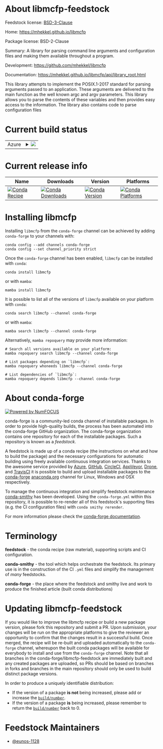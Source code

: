 About libmcfp-feedstock
=======================

Feedstock license: [BSD-3-Clause](https://github.com/conda-forge/libmcfp-feedstock/blob/main/LICENSE.txt)

Home: https://mhekkel.github.io/libmcfp

Package license: BSD-2-Clause

Summary: A library for parsing command line arguments and configuration files and making them available throughout a program.

Development: https://github.com/mhekkel/libmcfp

Documentation: https://mhekkel.github.io/libmcfp/api/library_root.html

This library attempts to implement the POSIX.1-2017 standard for parsing arguments passed to an application.
These arguments are delivered to the main function as the well known argc and argv parameters.
This library allows you to parse the contents of these variables and then provides easy access to the information.
The library also contains code to parse configuration files

Current build status
====================


<table>
    
  <tr>
    <td>Azure</td>
    <td>
      <details>
        <summary>
          <a href="https://dev.azure.com/conda-forge/feedstock-builds/_build/latest?definitionId=26161&branchName=main">
            <img src="https://dev.azure.com/conda-forge/feedstock-builds/_apis/build/status/libmcfp-feedstock?branchName=main">
          </a>
        </summary>
        <table>
          <thead><tr><th>Variant</th><th>Status</th></tr></thead>
          <tbody><tr>
              <td>linux_64</td>
              <td>
                <a href="https://dev.azure.com/conda-forge/feedstock-builds/_build/latest?definitionId=26161&branchName=main">
                  <img src="https://dev.azure.com/conda-forge/feedstock-builds/_apis/build/status/libmcfp-feedstock?branchName=main&jobName=linux&configuration=linux%20linux_64_" alt="variant">
                </a>
              </td>
            </tr><tr>
              <td>linux_aarch64</td>
              <td>
                <a href="https://dev.azure.com/conda-forge/feedstock-builds/_build/latest?definitionId=26161&branchName=main">
                  <img src="https://dev.azure.com/conda-forge/feedstock-builds/_apis/build/status/libmcfp-feedstock?branchName=main&jobName=linux&configuration=linux%20linux_aarch64_" alt="variant">
                </a>
              </td>
            </tr><tr>
              <td>linux_ppc64le</td>
              <td>
                <a href="https://dev.azure.com/conda-forge/feedstock-builds/_build/latest?definitionId=26161&branchName=main">
                  <img src="https://dev.azure.com/conda-forge/feedstock-builds/_apis/build/status/libmcfp-feedstock?branchName=main&jobName=linux&configuration=linux%20linux_ppc64le_" alt="variant">
                </a>
              </td>
            </tr><tr>
              <td>osx_64</td>
              <td>
                <a href="https://dev.azure.com/conda-forge/feedstock-builds/_build/latest?definitionId=26161&branchName=main">
                  <img src="https://dev.azure.com/conda-forge/feedstock-builds/_apis/build/status/libmcfp-feedstock?branchName=main&jobName=osx&configuration=osx%20osx_64_" alt="variant">
                </a>
              </td>
            </tr><tr>
              <td>osx_arm64</td>
              <td>
                <a href="https://dev.azure.com/conda-forge/feedstock-builds/_build/latest?definitionId=26161&branchName=main">
                  <img src="https://dev.azure.com/conda-forge/feedstock-builds/_apis/build/status/libmcfp-feedstock?branchName=main&jobName=osx&configuration=osx%20osx_arm64_" alt="variant">
                </a>
              </td>
            </tr><tr>
              <td>win_64</td>
              <td>
                <a href="https://dev.azure.com/conda-forge/feedstock-builds/_build/latest?definitionId=26161&branchName=main">
                  <img src="https://dev.azure.com/conda-forge/feedstock-builds/_apis/build/status/libmcfp-feedstock?branchName=main&jobName=win&configuration=win%20win_64_" alt="variant">
                </a>
              </td>
            </tr>
          </tbody>
        </table>
      </details>
    </td>
  </tr>
</table>

Current release info
====================

| Name | Downloads | Version | Platforms |
| --- | --- | --- | --- |
| [![Conda Recipe](https://img.shields.io/badge/recipe-libmcfp-green.svg)](https://anaconda.org/conda-forge/libmcfp) | [![Conda Downloads](https://img.shields.io/conda/dn/conda-forge/libmcfp.svg)](https://anaconda.org/conda-forge/libmcfp) | [![Conda Version](https://img.shields.io/conda/vn/conda-forge/libmcfp.svg)](https://anaconda.org/conda-forge/libmcfp) | [![Conda Platforms](https://img.shields.io/conda/pn/conda-forge/libmcfp.svg)](https://anaconda.org/conda-forge/libmcfp) |

Installing libmcfp
==================

Installing `libmcfp` from the `conda-forge` channel can be achieved by adding `conda-forge` to your channels with:

```
conda config --add channels conda-forge
conda config --set channel_priority strict
```

Once the `conda-forge` channel has been enabled, `libmcfp` can be installed with `conda`:

```
conda install libmcfp
```

or with `mamba`:

```
mamba install libmcfp
```

It is possible to list all of the versions of `libmcfp` available on your platform with `conda`:

```
conda search libmcfp --channel conda-forge
```

or with `mamba`:

```
mamba search libmcfp --channel conda-forge
```

Alternatively, `mamba repoquery` may provide more information:

```
# Search all versions available on your platform:
mamba repoquery search libmcfp --channel conda-forge

# List packages depending on `libmcfp`:
mamba repoquery whoneeds libmcfp --channel conda-forge

# List dependencies of `libmcfp`:
mamba repoquery depends libmcfp --channel conda-forge
```


About conda-forge
=================

[![Powered by
NumFOCUS](https://img.shields.io/badge/powered%20by-NumFOCUS-orange.svg?style=flat&colorA=E1523D&colorB=007D8A)](https://numfocus.org)

conda-forge is a community-led conda channel of installable packages.
In order to provide high-quality builds, the process has been automated into the
conda-forge GitHub organization. The conda-forge organization contains one repository
for each of the installable packages. Such a repository is known as a *feedstock*.

A feedstock is made up of a conda recipe (the instructions on what and how to build
the package) and the necessary configurations for automatic building using freely
available continuous integration services. Thanks to the awesome service provided by
[Azure](https://azure.microsoft.com/en-us/services/devops/), [GitHub](https://github.com/),
[CircleCI](https://circleci.com/), [AppVeyor](https://www.appveyor.com/),
[Drone](https://cloud.drone.io/welcome), and [TravisCI](https://travis-ci.com/)
it is possible to build and upload installable packages to the
[conda-forge](https://anaconda.org/conda-forge) [anaconda.org](https://anaconda.org/)
channel for Linux, Windows and OSX respectively.

To manage the continuous integration and simplify feedstock maintenance
[conda-smithy](https://github.com/conda-forge/conda-smithy) has been developed.
Using the ``conda-forge.yml`` within this repository, it is possible to re-render all of
this feedstock's supporting files (e.g. the CI configuration files) with ``conda smithy rerender``.

For more information please check the [conda-forge documentation](https://conda-forge.org/docs/).

Terminology
===========

**feedstock** - the conda recipe (raw material), supporting scripts and CI configuration.

**conda-smithy** - the tool which helps orchestrate the feedstock.
                   Its primary use is in the construction of the CI ``.yml`` files
                   and simplify the management of *many* feedstocks.

**conda-forge** - the place where the feedstock and smithy live and work to
                  produce the finished article (built conda distributions)


Updating libmcfp-feedstock
==========================

If you would like to improve the libmcfp recipe or build a new
package version, please fork this repository and submit a PR. Upon submission,
your changes will be run on the appropriate platforms to give the reviewer an
opportunity to confirm that the changes result in a successful build. Once
merged, the recipe will be re-built and uploaded automatically to the
`conda-forge` channel, whereupon the built conda packages will be available for
everybody to install and use from the `conda-forge` channel.
Note that all branches in the conda-forge/libmcfp-feedstock are
immediately built and any created packages are uploaded, so PRs should be based
on branches in forks and branches in the main repository should only be used to
build distinct package versions.

In order to produce a uniquely identifiable distribution:
 * If the version of a package **is not** being increased, please add or increase
   the [``build/number``](https://docs.conda.io/projects/conda-build/en/latest/resources/define-metadata.html#build-number-and-string).
 * If the version of a package **is** being increased, please remember to return
   the [``build/number``](https://docs.conda.io/projects/conda-build/en/latest/resources/define-metadata.html#build-number-and-string)
   back to 0.

Feedstock Maintainers
=====================

* [@eunos-1128](https://github.com/eunos-1128/)

